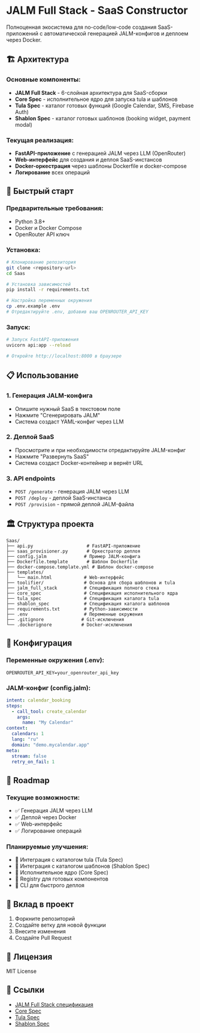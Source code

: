 # JALM Full Stack - SaaS Constructor

Полноценная экосистема для no-code/low-code создания SaaS-приложений с автоматической генерацией JALM-конфигов и деплоем через Docker.

## 🏗️ Архитектура

### Основные компоненты:
- **JALM Full Stack** - 6-слойная архитектура для SaaS-сборки
- **Core Spec** - исполнительное ядро для запуска tula и шаблонов  
- **Tula Spec** - каталог готовых функций (Google Calendar, SMS, Firebase Auth)
- **Shablon Spec** - каталог готовых шаблонов (booking widget, payment modal)

### Текущая реализация:
- **FastAPI-приложение** с генерацией JALM через LLM (OpenRouter)
- **Web-интерфейс** для создания и деплоя SaaS-инстансов
- **Docker-оркестрация** через шаблоны Dockerfile и docker-compose
- **Логирование** всех операций

## 🚀 Быстрый старт

### Предварительные требования:
- Python 3.8+
- Docker и Docker Compose
- OpenRouter API ключ

### Установка:
```bash
# Клонирование репозитория
git clone <repository-url>
cd Saas

# Установка зависимостей
pip install -r requirements.txt

# Настройка переменных окружения
cp .env.example .env
# Отредактируйте .env, добавив ваш OPENROUTER_API_KEY
```

### Запуск:
```bash
# Запуск FastAPI-приложения
uvicorn api:app --reload

# Откройте http://localhost:8000 в браузере
```

## 📋 Использование

### 1. Генерация JALM-конфига
- Опишите нужный SaaS в текстовом поле
- Нажмите "Сгенерировать JALM"
- Система создаст YAML-конфиг через LLM

### 2. Деплой SaaS
- Просмотрите и при необходимости отредактируйте JALM-конфиг
- Нажмите "Развернуть SaaS"
- Система создаст Docker-контейнер и вернёт URL

### 3. API endpoints
- `POST /generate` - генерация JALM через LLM
- `POST /deploy` - деплой SaaS-инстанса
- `POST /provision` - прямой деплой JALM-файла

## 🏛️ Структура проекта

```
Saas/
├── api.py                    # FastAPI-приложение
├── saas_provisioner.py       # Оркестратор деплоя
├── config.jalm              # Пример JALM-конфига
├── Dockerfile.template       # Шаблон Dockerfile
├── docker-compose.template.yml # Шаблон docker-compose
├── templates/
│   └── main.html            # Web-интерфейс
├── toolifier/               # Основа для сбора шаблонов и tula
├── jalm_full_stack          # Спецификация полного стека
├── core_spec                # Спецификация исполнительного ядра
├── tula_spec                # Спецификация каталога tula
├── shablon_spec             # Спецификация каталога шаблонов
├── requirements.txt         # Python-зависимости
├── .env                     # Переменные окружения
├── .gitignore              # Git-исключения
└── .dockerignore           # Docker-исключения
```

## 🔧 Конфигурация

### Переменные окружения (.env):
```env
OPENROUTER_API_KEY=your_openrouter_api_key
```

### JALM-конфиг (config.jalm):
```yaml
intent: calendar_booking
steps:
  - call_tool: create_calendar
    args:
      name: "My Calendar"
context:
  calendars: 1
  lang: "ru"
  domain: "demo.mycalendar.app"
meta:
  stream: false
  retry_on_fail: 1
```

## 🎯 Roadmap

### Текущие возможности:
- ✅ Генерация JALM через LLM
- ✅ Деплой через Docker
- ✅ Web-интерфейс
- ✅ Логирование операций

### Планируемые улучшения:
- 🔄 Интеграция с каталогом tula (Tula Spec)
- 🔄 Интеграция с каталогом шаблонов (Shablon Spec)
- 🔄 Исполнительное ядро (Core Spec)
- 🔄 Registry для готовых компонентов
- 🔄 CLI для быстрого деплоя

## 🤝 Вклад в проект

1. Форкните репозиторий
2. Создайте ветку для новой функции
3. Внесите изменения
4. Создайте Pull Request

## 📄 Лицензия

MIT License

## 🔗 Ссылки

- [JALM Full Stack спецификация](jalm_full_stack)
- [Core Spec](core_spec)
- [Tula Spec](tula_spec)
- [Shablon Spec](shablon_spec) 